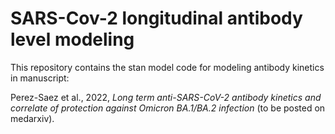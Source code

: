 # SARS-Cov-2 longitudinal antibody level modeling

This repository contains the stan model code for modeling antibody kinetics in manuscript:

Perez-Saez et al., 2022, *Long term anti-SARS-CoV-2 antibody kinetics and correlate of protection against Omicron BA.1/BA.2 infection* (to be posted on medarxiv).

